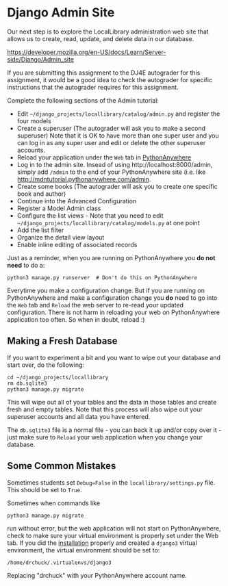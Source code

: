 Django Admin Site
=================

Our next step is to explore the LocalLibrary administration web site that
allows us to create, read, update, and delete data in our database.

https://developer.mozilla.org/en-US/docs/Learn/Server-side/Django/Admin_site

If you are submitting this assignment to the DJ4E autograder for this assignment,
it would be a good idea to check the autograder for specific instructions that
the autograder requires for this assignment.

Complete the following sections of the Admin tutorial:

* Edit `~/django_projects/locallibrary/catalog/admin.py` and register the four models
* Create a superuser (The autograder will ask you to make a second superuser)
Note that it is OK to have more than one super user and you can log in as any
super user and edit or delete the other superuser accounts.
* Reload your application under the `Web` tab in
<a href="https://www.pythonanywhere.com" target="_blank">PythonAnywhere</a>
* Log in to the admin site.  Insead of using http://localhost:8000/admin, simply add `/admin` to the end of
your PythonAnywhere site (i.e. like
<a href="http://mdntutorial.pythonanywhere.com/admin" target="_blank">http://mdntutorial.pythonanywhere.com/admin</a>.
* Create some books (The autograder will ask you to create one specific book and author)
* Continue into the Advanced Configuration
* Register a Model Admin class
* Configure the list views - Note that you need to edit `~/django_projects/locallibrary/catalog/models.py` at one point
* Add the list filter
* Organize the detail view layout
* Enable inline editing of associated records

Just as a reminder, when you are running on PythonAnywhere you **do not need** to do a:

    python3 manage.py runserver  # Don't do this on PythonAnywhere

Everytime you make a configuration change.  But if you are running on
PythonAnywhere and make a configuration change you **do** need to
go into the `Web` tab and `Reload` the web server to re-read your updated configuration.  There is
not harm in reloading your web on PythonAnywhere application too often.  So when in doubt, reload :)

Making a Fresh Database
-----------------------
If you want to experiment a bit and you want to wipe out your database and start over, do the following:

    cd ~/django_projects/locallibrary
    rm db.sqlite3
    python3 manage.py migrate

This will wipe out all of your tables and the data in those tables and create fresh and empty tables.
Note that this process will also wipe out your superuser accounts and all data you have entered.

The `db.sqlite3` file is a normal file - you can back it up and/or copy over it - just make sure to `Reload`
your web application when you change your database.

Some Common Mistakes
--------------------

Sometimes students set `Debug=False` in the `locallibrary/settings.py` file.
This should be set to `True`.

Sometimes when commands like

    python3 manage.py migrate

run without error, but the web application will not start on
PythonAnywhere, check to make sure your virtual environment is
properly set under the Web tab.  If you did the
<a href="paw_install.md" target="_blank">installation</a>
properly and created a `django3`
virtual environment, the virtual environment should be set to:

    /home/drchuck/.virtualenvs/django3

Replacing "drchuck" with your PythonAnywhere account name.
